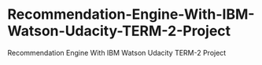 # Recommendation-Engine-With-IBM-Watson-Udacity-TERM-2-Project
Recommendation Engine With IBM Watson Udacity TERM-2 Project
